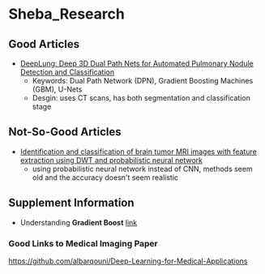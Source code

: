 # Sheba_Research

## Good Articles

* [DeepLung: Deep 3D Dual Path Nets for Automated Pulmonary Nodule Detection and Classification](https://github.com/mxtsai/Sheba_Research/blob/master/Papers/DeepLung.pdf)
  * Keywords: Dual Path Network (DPN), Gradient Boosting Machines (GBM), U-Nets
  * Desgin: uses CT scans, has both segmentation and classification stage

## Not-So-Good Articles
* [Identification and classification of brain tumor MRI images with feature extraction using DWT and probabilistic neural network](https://github.com/mxtsai/Sheba_Research/blob/master/Papers/40708_2017_Article_75.pdf)
  * using probabilistic neural network instead of CNN, methods seem old and the accuracy doesn't seem realistic

## Supplement Information

* Understanding **Gradient Boost** [link](http://www.cse.chalmers.se/~richajo/dit865/files/gb_explainer.pdf) 


### Good Links to Medical Imaging Paper
https://github.com/albarqouni/Deep-Learning-for-Medical-Applications

  
